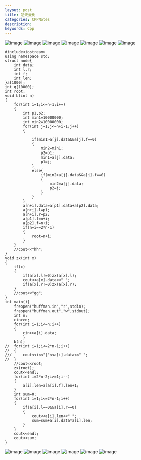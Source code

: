 ```yaml
---
layout: post
title: 哈夫曼树
categories: CPPNotes
description: 
keywords: Cpp
---
```

![image](http://hboke.nos-eastchina1.126.net/%E5%93%88%E5%A4%AB%E6%9B%BC%E6%A0%91%E4%B8%8E%E5%AD%97%E5%85%B8%E6%A0%91%20(1).PNG)
![image](http://hboke.nos-eastchina1.126.net/%E5%93%88%E5%A4%AB%E6%9B%BC%E6%A0%91%E4%B8%8E%E5%AD%97%E5%85%B8%E6%A0%91%20(2).PNG)
![image](http://hboke.nos-eastchina1.126.net/%E5%93%88%E5%A4%AB%E6%9B%BC%E6%A0%91%E4%B8%8E%E5%AD%97%E5%85%B8%E6%A0%91%20(3).PNG)
![image](http://hboke.nos-eastchina1.126.net/%E5%93%88%E5%A4%AB%E6%9B%BC%E6%A0%91%E4%B8%8E%E5%AD%97%E5%85%B8%E6%A0%91%20(4).PNG)
![image](http://hboke.nos-eastchina1.126.net/%E5%93%88%E5%A4%AB%E6%9B%BC%E6%A0%91%E4%B8%8E%E5%AD%97%E5%85%B8%E6%A0%91%20(5).PNG)
![image](http://hboke.nos-eastchina1.126.net/%E5%93%88%E5%A4%AB%E6%9B%BC%E6%A0%91%E4%B8%8E%E5%AD%97%E5%85%B8%E6%A0%91%20(6).PNG)
![image](http://hboke.nos-eastchina1.126.net/%E5%93%88%E5%A4%AB%E6%9B%BC%E6%A0%91%E4%B8%8E%E5%AD%97%E5%85%B8%E6%A0%91%20(7).PNG)
```
#include<iostream>
using namespace std;
struct node{
	int data;
	int l,r;
	int f;
	int len;
}a[1000];
int q[10000];
int root;
void b(int n)
{
	for(int i=1;i<=n-1;i++)
	{
		int p1,p2;
		int min1=10000000;
        int min2=10000000;
		for(int j=1;j<=n+i-1;j++)
		{
			
			if(min1>a[j].data&&a[j].f==0)
			{
				min2=min1;
				p2=p1;
				min1=a[j].data;
				p1=j;
			}
			else{
				if(min2>a[j].data&&a[j].f==0)
				{
					min2=a[j].data;
					p2=j;
				}
			}
		}
		a[n+i].data=a[p1].data+a[p2].data;
		a[n+i].l=p1;
		a[n+i].r=p2;
		a[p1].f=n+i;
		a[p2].f=n+i;
	    if(n+i==2*n-1)
	    {
	    	root=n+i;
		}
	}
	//cout<<"hh";
}
void zx(int x)
{
	if(x)
	{
		if(a[x].l!=0)zx(a[x].l);
		cout<<a[x].data<<" ";
		if(a[x].r!=0)zx(a[x].r);
	}
	//cout<<"gg";
}
int main(){
	freopen("huffman.in","r",stdin);
	freopen("huffman.out","w",stdout);
    int n;
	cin>>n;
	for(int i=1;i<=n;i++)
	{
		cin>>a[i].data;
		}	
	b(n);
//	for(int i=1;i<=2*n-1;i++)
//	{
///		cout<<i<<"|"<<a[i].data<<" ";
//	}
	//cout<<root;
	zx(root);
	cout<<endl;
	for(int i=2*n-2;i>=1;i--)
	{
		a[i].len=a[a[i].f].len+1;
	}
	int sum=0;
	for(int i=1;i<=2*n-1;i++)
	{
		if(a[i].l==0&&a[i].r==0)
		{
			cout<<a[i].len<<" ";
			sum=sum+a[i].data*a[i].len;
		}
	}
	cout<<endl;
	cout<<sum;
}
```
![image](http://hboke.nos-eastchina1.126.net/%E5%93%88%E5%A4%AB%E6%9B%BC%E6%A0%91%E4%B8%8E%E5%AD%97%E5%85%B8%E6%A0%91%20(8).PNG)
![image](http://hboke.nos-eastchina1.126.net/%E5%93%88%E5%A4%AB%E6%9B%BC%E6%A0%91%E4%B8%8E%E5%AD%97%E5%85%B8%E6%A0%91%20(9).PNG)
![image](http://hboke.nos-eastchina1.126.net/%E5%93%88%E5%A4%AB%E6%9B%BC%E6%A0%91%E4%B8%8E%E5%AD%97%E5%85%B8%E6%A0%91%20(10).PNG)
![image](http://hboke.nos-eastchina1.126.net/%E5%93%88%E5%A4%AB%E6%9B%BC%E6%A0%91%E4%B8%8E%E5%AD%97%E5%85%B8%E6%A0%91%20(11).PNG)
![image](http://hboke.nos-eastchina1.126.net/%E5%93%88%E5%A4%AB%E6%9B%BC%E6%A0%91%E4%B8%8E%E5%AD%97%E5%85%B8%E6%A0%91%20(12).PNG)
![image](http://hboke.nos-eastchina1.126.net/%E5%93%88%E5%A4%AB%E6%9B%BC%E6%A0%91%E4%B8%8E%E5%AD%97%E5%85%B8%E6%A0%91%20(13).PNG)
